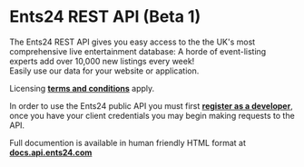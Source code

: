 Ents24 REST API (Beta 1)
===============

The Ents24 REST API gives you easy access to the the UK's most comprehensive live entertainment database:  A horde of event-listing experts add over 10,000 new listings every week!  
Easily use our data for your website or application.  

Licensing [**terms and conditions**](http://docs.api.ents24.com/licensing) apply.

In order to use the Ents24 public API you must first [**register as a developer**](https://docs.api.ents24.com/registration), once you have your client credentials you may begin making requests to the API.

Full documention is available in human friendly HTML format at [**docs.api.ents24.com**](http://docs.api.ents24.com/)